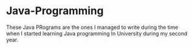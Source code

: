 # Java-Programming
These Java PRograms are the ones I managed to write during the time when I started learning Java programming In University during my second year.
